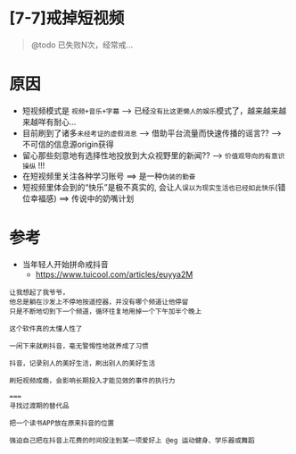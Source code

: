 # [7-7]戒掉短视频

> @todo 已失败N次，经常戒...

# 原因

- 短视频模式是 `视频+音乐+字幕` --> 已经`没有比这更懒人的娱乐`模式了，越来越来越来越咩有耐心...
- 目前刷到了诸多`未经考证的虚假消息` --> 借助平台流量而快速传播的谣言?? --> 不可信的信息源origin获得
- 留心那些刻意地有选择性地投放到大众视野里的新闻??  --> `价值观导向的有意识操纵` !!!
- 在短视频里关注各种学习账号 ==> 是一种`伪装的勤奋`
- 短视频里体会到的“快乐”是极不真实的, 会让人`误以为现实生活也已经如此快乐`(错位幸福感) ==> 传说中的奶嘴计划

# 参考

- 当年轻人开始拼命戒抖音
  - https://www.tuicool.com/articles/euyya2M

```
让我想起了我爷爷，
他总是躺在沙发上不停地按遥控器，并没有哪个频道让他停留
只是不断地切到下一个频道，循环往复地用掉一个下午加半个晚上

这个软件真的太懂人性了

一闲下来就刷抖音，毫无警惕性地就养成了习惯	

抖音，记录别人的美好生活，刷出别人的美好生活

刷短视频成瘾，会影响长期投入才能见效的事件的执行力 

===
寻找过渡期的替代品

把一个读书APP放在原来抖音的位置

强迫自己把在抖音上花费的时间投注到某一项爱好上 @eg 运动健身、学乐器或舞蹈
```


